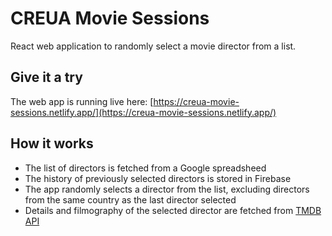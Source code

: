 # CREUA Movie Sessions

React web application to randomly select a movie director from a list.

## Give it a try

The web app is running live here: [https://creua-movie-sessions.netlify.app/](https://creua-movie-sessions.netlify.app/)

## How it works

- The list of directors is fetched from a Google spreadsheed
- The history of previously selected directors is stored in Firebase
- The app randomly selects a director from the list, excluding directors from the same country as the last director selected
- Details and filmography of the selected director are fetched from [TMDB API](https://developer.themoviedb.org/docs/getting-started)
